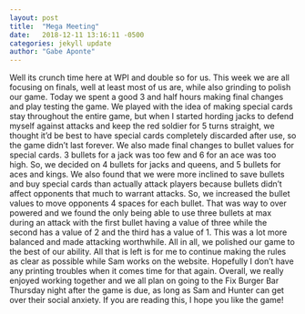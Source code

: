 ```yaml
---
layout: post
title:  "Mega Meeting"
date:   2018-12-11 13:16:11 -0500
categories: jekyll update
author: "Gabe Aponte"
--- 
```


Well its crunch time here at WPI and double so for us. This week we are all focusing on finals, well at least most of us are, while also grinding to polish our game. Today we spent a good 3 and half hours making final changes and play testing the game. We played with the idea of making special cards stay throughout the entire game, but when I started hording jacks to defend myself against attacks and keep the red soldier for 5 turns straight, we thought it’d be best to have special cards completely discarded after use, so the game didn’t last forever. We also made final changes to bullet values for special cards. 3 bullets for a jack was too few and 6 for an ace was too high. So, we decided on 4 bullets for jacks and queens, and 5 bullets for aces and kings. We also found that we were more inclined to save bullets and buy special cards than actually attack players because bullets didn’t affect opponents that much to warrant attacks. So, we increased the bullet values to move opponents 4 spaces for each bullet. That was way to over powered and we found the only being able to use three bullets at max during an attack with the first bullet having a value of three while the second has a value of 2 and the third has a value of 1. This was a lot more balanced and made attacking worthwhile. All in all, we polished our game to the best of our ability. All that is left is for me to continue making the rules as clear as possible while Sam works on the website. Hopefully I don’t have any printing troubles when it comes time for that again. Overall, we really enjoyed working together and we all plan on going to the Fix Burger Bar Thursday night after the game is due, as long as Sam and Hunter can get over their social anxiety. If you are reading this, I hope you like the game!